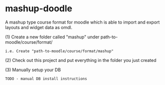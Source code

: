 mashup-doodle
=============

A mashup type course format for moodle which is able to import and export layouts and widget data as omdl.

(1) Create a new folder called "mashup" under path-to-moodle/course/format/

	i.e. Create "path-to-moodle/course/format/mashup"
	
(2) Check out this project and put everything in the folder you just created

(3) Manually setup your DB

	TODO - manual DB install instructions